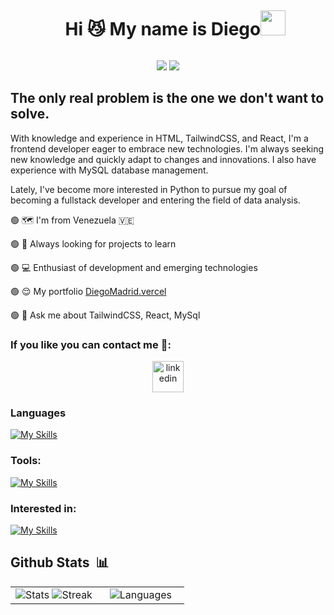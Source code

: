 
<div id="user-content-toc">
  <ul align="center">
    <summary><h1 style="display: inline-block">Hi 😼 My name is Diego<img src = "https://raw.githubusercontent.com/MartinHeinz/MartinHeinz/master/wave.gif" width = 40px> </h1></summary>
  </ul>
</div>


<p align='center'>
<img src="https://readme-typing-svg.herokuapp.com?color=00CDFF&size=25&center=true&vCenter=true&width=433&height=75&lines=I'm+Diego+Madrid;Computer+Engineer;Frontend+Developer">
  <img src="https://user-images.githubusercontent.com/73097560/115834477-dbab4500-a447-11eb-908a-139a6edaec5c.gif">
</p>


<h2>The only real problem is the one we don't want to solve.</h2>



With knowledge and experience in HTML, TailwindCSS, and React, I'm a frontend developer eager to embrace new technologies. I'm always seeking new knowledge and quickly adapt to changes and innovations. I also have experience with MySQL database management.

Lately, I've become more interested in Python to pursue my goal of becoming a fullstack developer and entering the field of data analysis.


  🟢 🗺️ I'm from Venezuela 🇻🇪

  🟢 🫡 Always looking for projects to learn

  🟢 💻 Enthusiast of development and emerging technologies 

  🟢 😌 My portfolio [DiegoMadrid.vercel](https://diegom-portafolio.vercel.app/)

  🟢  💬 Ask me about TailwindCSS, React, MySql

### If you like you can contact me 🤗: 
<p align="center">
<a href="https://www.linkedin.com/in/diego-madrid-02a735269/" target="blank"><img align="center" src="https://user-images.githubusercontent.com/88904952/234979284-68c11d7f-1acc-4f0c-ac78-044e1037d7b0.png" alt="linkedin" height="50" width="50" /></a>

</p>

### Languages
[![My Skills](https://skillicons.dev/icons?i=react,tailwind,astro,dotnet,mysql,django,py,go,cs)](https://skillicons.dev)

### Tools: 
[![My Skills](https://skillicons.dev/icons?i=npm,github,gitlab,notion,postgres,postman)](https://skillicons.dev)



### Interested in: 
[![My Skills](https://skillicons.dev/icons?i=aws,azure,bash,docker,flask,firebase,graphql,mongodb,nestjs,solidity)](https://skillicons.dev)


## Github Stats &nbsp;📊

  <table align="center">
    <tr border="none">
      <td width="50%" align="center">
        <img src="https://github-readme-stats.vercel.app/api?username=DiegoMaes17&theme=react&show_icons=true&hide_border=true&count_private=true" alt="Stats" />
        <img src="https://github-readme-streak-stats.herokuapp.com/?user=DiegoMaes17&theme=react&hide_border=true" alt="Streak" />
      </td>
      <td width="50%" align="center">
        <img src="https://github-readme-stats.vercel.app/api/top-langs/?username=DiegoMaes17&theme=react&layout=compact&langs_count=8" alt="Languages"  />
      </td>
    </tr>
  </table>
